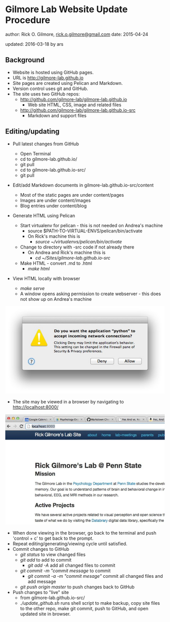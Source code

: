 # Gilmore Lab Website Update Procedure

author: Rick O. Gilmore, rick.o.gilmore@gmail.com
date: 2015-04-24

updated: 2016-03-18 by ars

## Background

- Website is hosted using GitHub pages.
- URL is <http://gilmore-lab.github.io>
- Site pages are created using Pelican and Markdown.
- Version control uses git and GitHub.
- The site uses two GitHub repos:
    + <http://github.com/gilmore-lab/gilmore-lab.github.io>
        * Web site HTML, CSS, image and related files
    + <http://github.com/gilmore-lab/gilmore-lab.github.io-src>
        * Markdown and support files

## Editing/updating

- Pull latest changes from GitHub
	+ Open Terminal
	+ cd to gilmore-lab.github.io/
    + git pull
    + cd to gilmore-lab.github.io-src/
    + git pull

    
- Edit/add Markdown documents in gilmore-lab.github.io-src/content
    * Most of the static pages are under content/pages
    * Images are under content/images
    * Blog entries under content/blog
- Generate HTML using Pelican
    * Start virtualenv for pelican - this is not needed on Andrea's machine
        - source $PATH-TO-VIRTUAL-ENVS/pelican/bin/activate
        - On Rick's machine this is 
            - *source ~/virtualenvs/pelican/bin/activate*
    * Change to directory with -src code if not already there
        - On Andrea and Rick's machine this is
            + *cd ~/Sites/gilmore-lab.github.io-src*
    * Make HTML - convert .md to .html
        - *make html*
- View HTML locally with browser
    - *make serve*
    - A window opens asking permission to create webserver - this does not show up on Andrea's machine  

![](imgs/warning-pelican-webserver.jpg)

- The site may be viewed in a browser by navigating to <http://localhost:8000/>

![](imgs/localhost-screenshot.jpg)

- When done viewing in the browser, go back to the terminal and push 'control + c' to get back to the prompt.
- Repeat editing/generating/viewing cycle until satisfied.
- Commit changes to GitHub
    + *git status* to view changed files
    + *git add <changed-files>* to add to commit  
    	+ *git add -A* add all changed files to commit  
    + *git commit -m "commit message* to commit  
    	+ *git commit -a -m "commit mesage"* commit all changed files and add message  
    + *git push origin master* to push changes back to GitHub  
- Push changes to "live" site  
    + from gilmore-lab.github.io-src/  
    + *./update_github.sh* runs shell script to make backup, copy site files to the other repo, make git commit, push to GitHub, and open updated site in browser.  
